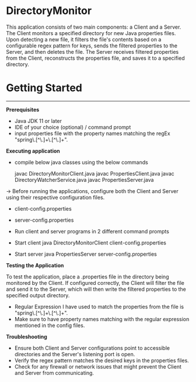 # DirectoryMonitor
This application consists of two main components: a Client and a Server. The Client monitors a specified directory for new Java properties files. Upon detecting a new file, it filters the file's contents based on a configurable regex pattern for keys, sends the filtered properties to the Server, and then deletes the file. The Server receives filtered properties from the Client, reconstructs the properties file, and saves it to a specified directory.



# Getting Started
------------------------
**Prerequisites**

- Java JDK 11 or later
- IDE of your choice (optional) / command prompt
- input properties file with the property names matching the regEx "spring\\.[^\\.]+\\.[^\\.]+".

**Executing application**
- compile below java classes using the below commands 

  javac DirectoryMonitorClient.java
  javac PropertiesClient.java
  javac DirectoryWatcherService.java
  javac PropertiesServer.java


-> Before running the applications, configure both the Client and Server using their respective configuration files.
  - client-config.properties
  - server-config.properties


- Run client and server programs in 2 different command prompts
- Start client
	java DirectoryMonitorClient client-config.properties
- Start server
	java PropertiesServer server-config.properties


**Testing the Application**

To test the application, place a .properties file in the directory being monitored by the Client. If configured correctly, the Client will filter the file and send it to the Server, which will then write the filtered properties to the specified output directory.

- Regular Expression I have used to match the properties from the file is "spring\\.[^\\.]+\\.[^\\.]+".
- Make sure to have property names matching with the regular expression mentioned in the config files.

**Troubleshooting**

- Ensure both Client and Server configurations point to accessible directories and the Server's listening port is open.
- Verify the regex pattern matches the desired keys in the properties files.
- Check for any firewall or network issues that might prevent the Client and Server from communicating.

